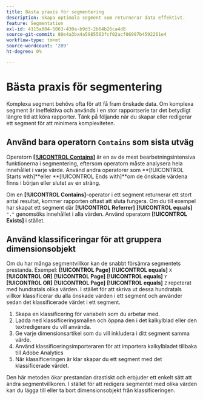 ```yaml
---
title: Bästa praxis för segmentering
description: Skapa optimala segment som returnerar data effektivt.
feature: Segmentation
exl-id: 4115a804-5063-430a-b9d3-2b64b26ca4d8
source-git-commit: 80e4a3ba4a5985563fcf02acf06997b4592261e4
workflow-type: tm+mt
source-wordcount: '289'
ht-degree: 0%

---
```


# Bästa praxis för segmentering

Komplexa segment behövs ofta för att få fram önskade data. Om komplexa segment är ineffektiva och används i en stor rapportserie tar det betydligt längre tid att köra rapporter. Tänk på följande när du skapar eller redigerar ett segment för att minimera komplexiteten.

## Använd bara operatorn `Contains` som sista utväg

Operatorn [**[!UICONTROL Contains]**](/help/components/segmentation/seg-reference/seg-operators.md) är en av de mest bearbetningsintensiva funktionerna i segmentering, eftersom operatorn måste analysera hela innehållet i varje värde. Använd andra operatorer som **[!UICONTROL Starts with]**eller **[!UICONTROL Ends with]**om de önskade värdena finns i början eller slutet av en sträng.

Om en **[!UICONTROL Contains]**-operator i ett segment returnerar ett stort antal resultat, kommer rapporten oftast att sluta fungera. Om du till exempel har skapat ett segment där **[!UICONTROL Referrer]** **[!UICONTROL equals]** `"."` genomsöks innehållet i alla värden. Använd operatorn **[!UICONTROL Exists]** i stället.

## Använd klassificeringar för att gruppera dimensionsobjekt

Om du har många segmentvillkor kan de snabbt försämra segmentets prestanda. Exempel: **[!UICONTROL Page]** **[!UICONTROL equals]** `X` **[!UICONTROL OR]** **[!UICONTROL Page]** **[!UICONTROL equals]** `Y` **[!UICONTROL OR]** **[!UICONTROL Page]** **[!UICONTROL equals]** `Z` repeterat med hundratals olika värden. I stället för att skriva ut dessa hundratals villkor klassificerar du alla önskade värden i ett segment och använder sedan det klassificerade värdet i ett segment.

1. Skapa en klassificering för variabeln som du arbetar med.
2. Ladda ned klassificeringsmallen och öppna den i det kalkylblad eller den textredigerare du vill använda.
3. Ge varje dimensionsartikel som du vill inkludera i ditt segment samma värde.
4. Använd klassificeringsimporteraren för att importera kalkylbladet tillbaka till Adobe Analytics
5. När klassificeringen är klar skapar du ett segment med det klassificerade värdet.

Den här metoden ökar prestandan drastiskt och erbjuder ett enkelt sätt att ändra segmentvillkoren. I stället för att redigera segmentet med olika värden kan du lägga till eller ta bort dimensionsobjekt från klassificeringen.
